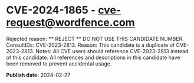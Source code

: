 # CVE-2024-1865 - cve-request@wordfence.com

Rejected reason: ** REJECT ** DO NOT USE THIS CANDIDATE NUMBER. ConsultIDs: CVE-2023-2813. Reason: This candidate is a duplicate of CVE-2023-2813. Notes: All CVE users should reference CVE-2023-2813 instead of this candidate. All references and descriptions in this candidate have been removed to prevent accidental usage.

**Publish date:** 2024-02-27
